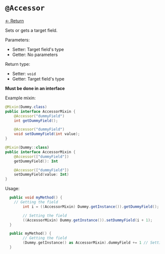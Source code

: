 # `@Accessor`

[<- Return](README.md)

Sets or gets a target field.

Parameters:

 - Setter: Target field's type
 - Getter: No parameters

Return type:

 - Setter: `void`
 - Getter: Target field's type

**Must be done in an interface**

Example mixin:
```java
@Mixin(Dummy.class)
public interface AccessorMixin {
	@Accessor("dummyField")
	int getDummyField();

	@Accessor("dummyField")
	void setDummyField(int value);
}
```
```kt
@Mixin(Dummy::class)
public interface AccessorMixin {
	@Accessor(["dummyField"])
	getDummyField(): Int

	@Accessor(["dummyField"])
	setDummyField(value: Int)
}
```

Usage:

```java
  public void myMethod() {
  	// Getting the field
      	int i = ((AccessorMixin) Dummy.getInstance()).getDummyField();

      	// Setting the field
      	((AccessorMixin) Dummy.getInstance()).setDummyField(i + 1);
  }
```
```kt
  public myMethod() {
      	// Getting the field
      	(Dummy.getInstance() as AccessorMixin).dummyField += 1 // Setting the field
  }
```
